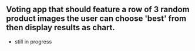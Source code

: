 ## Voting app that should feature a row of 3 random product images the user can choose 'best' from then display results as chart.

* still in progress



